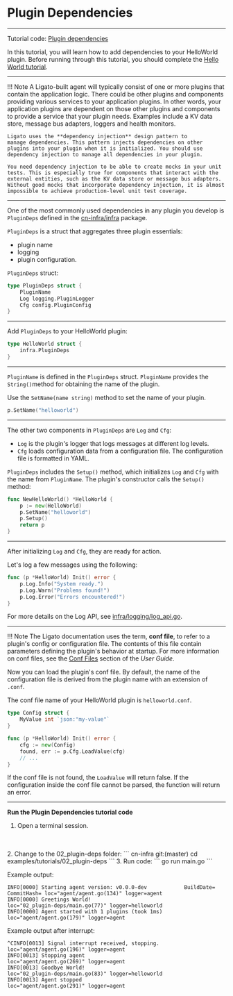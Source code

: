 # Plugin Dependencies

---

Tutorial code: [Plugin dependencies][code-link]

In this tutorial, you will learn how to add dependencies to your HelloWorld plugin. Before running through this tutorial, you should complete the [Hello World tutorial](01_hello-world.md).

---

!!! Note
        A Ligato-built agent will typically consist of one or more plugins that contain the application logic. There could be other plugins and components providing various services to your application plugins. In other words, your application plugins are dependent on those other plugins and components to provide a service that your plugin needs. Examples include a KV data store, message bus adapters, loggers and health monitors. 
 
    Ligato uses the **dependency injection** design pattern to
    manage dependencies. This pattern injects dependencies on other plugins into your plugin when it is initialized. You should use dependency injection to manage all dependencies in your plugin. 
 
    You need dependency injection to be able to create mocks in your unit tests. This is especially true for components that interact with the external entities, such as the KV data store or message bus adapters. Without good mocks that incorporate dependency injection, it is almost impossible to achieve production-level unit test coverage.
    


---

One of the most commonly used dependencies in any plugin you develop is  
`PluginDeps` defined in the [cn-infra/infra](https://github.com/ligato/cn-infra/blob/master/infra/infra.go) package.

`PluginDeps` is a struct that aggregates three plugin essentials: 

- plugin name
- logging 
- plugin configuration. 

`PluginDeps` struct:
```go
type PluginDeps struct {
	PluginName
	Log logging.PluginLogger
	Cfg config.PluginConfig
}
```

---

Add `PluginDeps` to your HelloWorld plugin:

```go
type HelloWorld struct {
	infra.PluginDeps
}
```

---

`PluginName` is defined in the `PluginDeps` struct. `PluginName` provides the `String()`method for obtaining the name of the plugin. 

Use the `SetName(name string)` method to set the name of your plugin.
```go
p.SetName("helloworld")
```

---

The other two components in `PluginDeps` are `Log` and `Cfg`:
 
 - `Log` is the plugin's logger that logs messages at different log levels.
 - `Cfg` loads configuration data from a configuration file. The configuration file is formatted in YAML. 

`PluginDeps` includes the `Setup()` method, which initializes `Log` and `Cfg` with the name from `PluginName`. The plugin's constructor calls the `Setup()` method: 
```go
func NewHelloWorld() *HelloWorld {
	p := new(HelloWorld)
	p.SetName("helloworld")
	p.Setup()
	return p
}
```

---

After initializing `Log` and `Cfg`, they are ready for action. 

Let's log a few messages using the following:
```go
func (p *HelloWorld) Init() error {
	p.Log.Info("System ready.")
	p.Log.Warn("Problems found!")
	p.Log.Error("Errors encountered!")
}
```

For more details on the Log API, see [infra/logging/log_api.go](https://github.com/ligato/cn-infra/blob/master/logging/log_api.go).

---

!!! Note
    The Ligato documentation uses the term, __conf file__, to refer to a plugin's config or configuration file. The contents of this file contain parameters defining the plugin's behavior at startup. For more information on conf files, see the [Conf Files](../user-guide/config-files.md) section of the _User Guide_. 

Now you can load the plugin's conf file. By default, the name of the configuration file is derived from the plugin name with an extension of `.conf`.

The conf file name of your HelloWorld plugin is `helloworld.conf`.

```go
type Config struct {
	MyValue int `json:"my-value"`
}

func (p *HelloWorld) Init() error {
	cfg := new(Config)
	found, err := p.Cfg.LoadValue(cfg)
	// ...
}
```

If the conf file is not found, the `LoadValue` will return false. If the configuration inside the conf file cannot be parsed, the function will return an error.

---

**Run the Plugin Dependencies tutorial code**

1. Open a terminal session.
<br>
<br>
2. Change to the 02_plugin-deps folder:
```
cn-infra git:(master) cd examples/tutorials/02_plugin-deps
```
3. Run code:
```
go run main.go
```

Example output: 
```
INFO[0000] Starting agent version: v0.0.0-dev            BuildDate= CommitHash= loc="agent/agent.go(134)" logger=agent
INFO[0000] Greetings World!                              loc="02_plugin-deps/main.go(77)" logger=helloworld
INFO[0000] Agent started with 1 plugins (took 1ms)       loc="agent/agent.go(179)" logger=agent
```

Example output after interrupt:
```
^CINFO[0013] Signal interrupt received, stopping.          loc="agent/agent.go(196)" logger=agent
INFO[0013] Stopping agent                                loc="agent/agent.go(269)" logger=agent
INFO[0013] Goodbye World!                                loc="02_plugin-deps/main.go(83)" logger=helloworld
INFO[0013] Agent stopped                                 loc="agent/agent.go(291)" logger=agent
```


[code-link]: https://github.com/ligato/cn-infra/tree/master/examples/tutorials/02_plugin-deps
